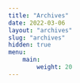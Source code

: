```yaml
---
title: "Archives"
date: 2022-03-06
layout: "archives"
slug: "archives"
hidden: true
menu:
    main:
        weight: 20
---
```

